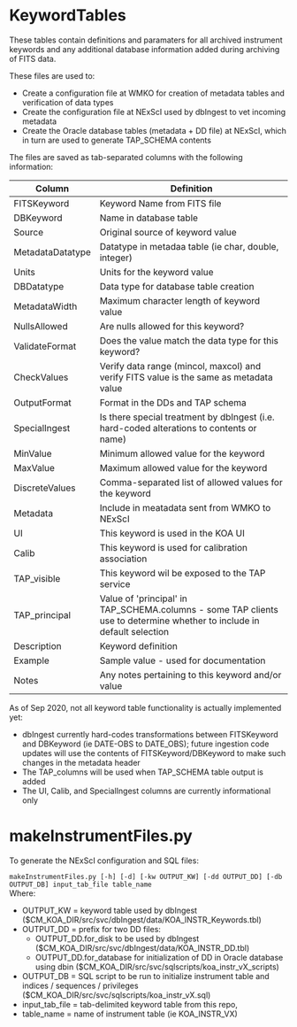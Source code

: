 # KeywordTables
These tables contain definitions and paramaters for all archived instrument keywords and any additional database information added during archiving of FITS data.

These files are used to:
* Create a configuration file at WMKO for creation of metadata tables and verification of data types
* Create the configuration file at NExScI used by dbIngest to vet incoming metadata
* Create the Oracle database tables (metadata + DD file) at NExScI, which in turn are used to generate TAP_SCHEMA contents


The files are saved as tab-separated columns with the following information:

| Column | Definition |
| ------ | ---------- |
| FITSKeyword | Keyword Name from FITS file|
| DBKeyword | Name in database table 
| Source | Original source of keyword value
| MetadataDatatype | Datatype in metadaa table (ie char, double, integer)
| Units | Units for the keyword value
| DBDatatype | Data type for database table creation
| MetadataWidth | Maximum character length of keyword value
| NullsAllowed | Are nulls allowed for this keyword?
| ValidateFormat | Does the value match the data type for this keyword?
| CheckValues | Verify data range (mincol, maxcol) and verify FITS value is the same as metadata value
| OutputFormat | Format in the DDs and TAP schema
| SpecialIngest | Is there special treatment by dbIngest (i.e. hard-coded alterations to contents or name)
| MinValue | Minimum allowed value for the keyword
| MaxValue | Maximum allowed value for the keyword
| DiscreteValues | Comma-separated list of allowed values for the keyword
| Metadata | Include in meatadata sent from WMKO to NExScI
| UI | This keyword is used in the KOA UI
| Calib | This keyword is used for calibration association
| TAP_visible | This keyword wil be exposed to the TAP service
| TAP_principal | Value of 'principal' in TAP_SCHEMA.columns - some TAP clients use to determine whether to include in default selection
| Description | Keyword definition
| Example | Sample value - used for documentation
| Notes | Any notes pertaining to this keyword and/or value


As of Sep 2020,  not all keyword table functionality is actually implemented yet:
* dbIngest currently hard-codes transformations between FITSKeyword and DBKeyword (ie DATE-OBS to DATE_OBS); future ingestion code updates will use  the contents of FITSKeyword/DBKeyword to make such changes in the metadata header
* The TAP_columns will be used when TAP_SCHEMA table output is added
* The UI, Calib, and SpecialIngest columns are currently informational only 

# makeInstrumentFiles.py

To generate the NExScI configuration and SQL files:

`makeInstrumentFiles.py [-h] [-d] [-kw OUTPUT_KW] [-dd OUTPUT_DD] [-db OUTPUT_DB] input_tab_file table_name`                                                                  
Where:

* OUTPUT_KW = keyword table used by dbIngest ($CM_KOA_DIR/src/svc/dbIngest/data/KOA_INSTR_Keywords.tbl)
* OUTPUT_DD = prefix for two DD files: 
  * OUTPUT_DD.for_disk to be used by dbIngest ($CM_KOA_DIR/src/svc/dbIngest/data/KOA_INSTR_DD.tbl)
  * OUTPUT_DD.for_database for initialization of DD in Oracle database using dbin ($CM_KOA_DIR/src/svc/sqlscripts/koa_instr_vX_scripts)
* OUTPUT_DB = SQL script to be run to initialize instrument table and indices / sequences / privileges ($CM_KOA_DIR/src/svc/sqlscripts/koa_instr_vX.sql)
* input_tab_file = tab-delimited keyword table from this repo, 
* table_name = name of instrument table (ie KOA_INSTR_VX)
